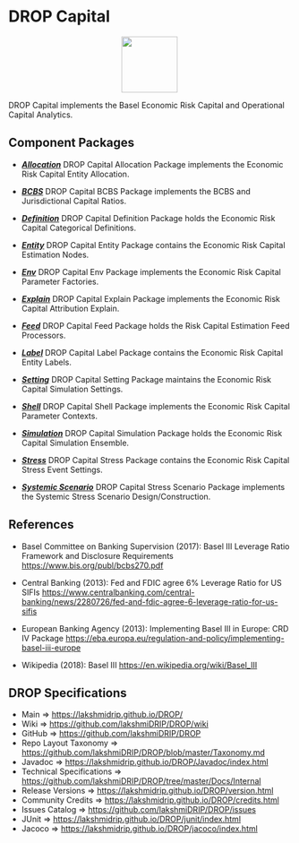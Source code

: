 # DROP Capital

<p align="center"><img src="https://github.com/lakshmiDRIP/DROP/blob/master/DRIP_Logo.gif?raw=true" width="100"></p>

DROP Capital implements the Basel Economic Risk Capital and Operational Capital Analytics.


## Component Packages

 * [***Allocation***](https://github.com/lakshmiDRIP/DROP/tree/master/src/main/java/org/drip/capital/allocation)
 DROP Capital Allocation Package implements the Economic Risk Capital Entity Allocation.

 * [***BCBS***](https://github.com/lakshmiDRIP/DROP/tree/master/src/main/java/org/drip/capital/bcbs)
 DROP Capital BCBS Package implements the BCBS and Jurisdictional Capital Ratios.

 * [***Definition***](https://github.com/lakshmiDRIP/DROP/tree/master/src/main/java/org/drip/capital/definition)
 DROP Capital Definition Package holds the Economic Risk Capital Categorical Definitions.

 * [***Entity***](https://github.com/lakshmiDRIP/DROP/tree/master/src/main/java/org/drip/capital/entity)
 DROP Capital Entity Package contains the Economic Risk Capital Estimation Nodes.

 * [***Env***](https://github.com/lakshmiDRIP/DROP/tree/master/src/main/java/org/drip/capital/env)
 DROP Capital Env Package implements the Economic Risk Capital Parameter Factories.

 * [***Explain***](https://github.com/lakshmiDRIP/DROP/tree/master/src/main/java/org/drip/capital/explain)
 DROP Capital Explain Package implements the Economic Risk Capital Attribution Explain.

 * [***Feed***](https://github.com/lakshmiDRIP/DROP/tree/master/src/main/java/org/drip/capital/feed)
 DROP Capital Feed Package holds the Risk Capital Estimation Feed Processors.

 * [***Label***](https://github.com/lakshmiDRIP/DROP/tree/master/src/main/java/org/drip/capital/label)
 DROP Capital Label Package contains the Economic Risk Capital Entity Labels.

 * [***Setting***](https://github.com/lakshmiDRIP/DROP/tree/master/src/main/java/org/drip/capital/setting)
 DROP Capital Setting Package maintains the Economic Risk Capital Simulation Settings.

 * [***Shell***](https://github.com/lakshmiDRIP/DROP/tree/master/src/main/java/org/drip/capital/shell)
 DROP Capital Shell Package implements the Economic Risk Capital Parameter Contexts.

 * [***Simulation***](https://github.com/lakshmiDRIP/DROP/tree/master/src/main/java/org/drip/capital/simulation)
 DROP Capital Simulation Package holds the Economic Risk Capital Simulation Ensemble.

 * [***Stress***](https://github.com/lakshmiDRIP/DROP/tree/master/src/main/java/org/drip/capital/stress)
 DROP Capital Stress Package contains the Economic Risk Capital Stress Event Settings.

 * [***Systemic Scenario***](https://github.com/lakshmiDRIP/DROP/tree/master/src/main/java/org/drip/capital/systemicscenario)
 DROP Capital Stress Scenario Package implements the Systemic Stress Scenario Design/Construction.


## References

 * Basel Committee on Banking Supervision (2017): Basel III Leverage Ratio Framework and Disclosure Requirements https://www.bis.org/publ/bcbs270.pdf

 * Central Banking (2013): Fed and FDIC agree 6% Leverage Ratio for US SIFIs https://www.centralbanking.com/central-banking/news/2280726/fed-and-fdic-agree-6-leverage-ratio-for-us-sifis

 * European Banking Agency (2013): Implementing Basel III in Europe: CRD IV Package https://eba.europa.eu/regulation-and-policy/implementing-basel-iii-europe

 * Wikipedia (2018): Basel III https://en.wikipedia.org/wiki/Basel_III


## DROP Specifications

 * Main                     => https://lakshmidrip.github.io/DROP/
 * Wiki                     => https://github.com/lakshmiDRIP/DROP/wiki
 * GitHub                   => https://github.com/lakshmiDRIP/DROP
 * Repo Layout Taxonomy     => https://github.com/lakshmiDRIP/DROP/blob/master/Taxonomy.md
 * Javadoc                  => https://lakshmidrip.github.io/DROP/Javadoc/index.html
 * Technical Specifications => https://github.com/lakshmiDRIP/DROP/tree/master/Docs/Internal
 * Release Versions         => https://lakshmidrip.github.io/DROP/version.html
 * Community Credits        => https://lakshmidrip.github.io/DROP/credits.html
 * Issues Catalog           => https://github.com/lakshmiDRIP/DROP/issues
 * JUnit                    => https://lakshmidrip.github.io/DROP/junit/index.html
 * Jacoco                   => https://lakshmidrip.github.io/DROP/jacoco/index.html
